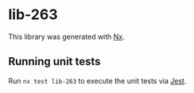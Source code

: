 # lib-263

This library was generated with [Nx](https://nx.dev).

## Running unit tests

Run `nx test lib-263` to execute the unit tests via [Jest](https://jestjs.io).
